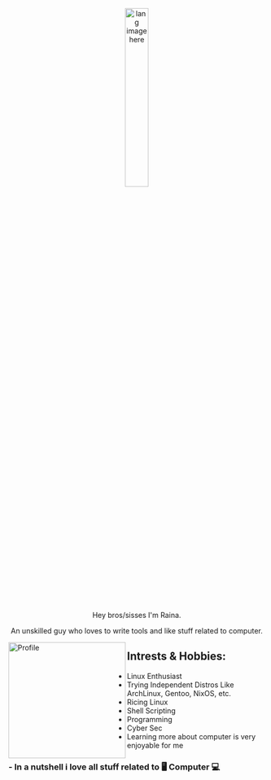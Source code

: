 <p align="center"><img width="30%" src="https://github.com/alansmathew/alansmathew/raw/master/lang.gif" alt="lang image here" /></p>

<p align="center">Hey bros/sisses I'm Raina.</p>

<p align="center">An unskilled guy who loves to write tools and like stuff related to computer.</p>

<img align="left" src="https://avatars.githubusercontent.com/u/131177110?s=400&u=5e9fb9ad814f0ede3a68d9563e6de9cea68278ba&v=4
" alt="Profile" height="228" width="230" />

## Intrests & Hobbies:

-  Linux Enthusiast
-  Trying Independent Distros Like ArchLinux, Gentoo, NixOS, etc.
-  Ricing Linux
-  Shell Scripting
-  Programming
-  Cyber Sec
-  Learning more about computer is very enjoyable for me

### - In a nutshell i love all stuff related to 🖥️ Computer 💻

